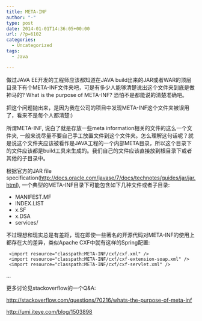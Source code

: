 ```yaml
---
title: META-INF
author: "-"
type: post
date: 2014-01-01T14:36:05+00:00
url: /?p=6102
categories:
  - Uncategorized
tags:
  - Java

---
```


  做过JAVA EE开发的工程师应该都知道在JAVA build出来的JAR或者WAR的顶层目录下有个META-INF文件夹吧，可是有多少人能够清楚说出这个文件夹到底是做神马的? What is the purpose of META-INF? 恐怕不是都能说的清楚准确吧。

  把这个问题抛出来，是因为我在公司的项目中发现META-INF这个文件夹被误用了，看来不是每个人都清楚:)

  所谓META-INF, 说白了就是存放一些meta information相关的文件的这么一个文件夹, 一般来说尽量不要自己手工放置文件到这个文件夹。怎么理解这句话呢？就是说这个文件夹应该被看作是JAVA工程的一个内部META目录，所以这个目录下的文件应该都是build工具来生成的。我们自己的文件应该直接放到根目录下或者其他的子目录中。

  根据官方的JAR file specification(http://docs.oracle.com/javase/7/docs/technotes/guides/jar/jar.html), 一个典型的META-INF目录下可能包含如下几种文件或者子目录: 


  <ul>
    <li>
      MANIFEST.MF
    </li>
    <li>
      INDEX.LIST
    </li>
    <li>
      x.SF
    </li>
    <li>
      x.DSA
    </li>
    <li>
      services/
    </li>
  </ul>

  不过理想和现实总是有差距，现在即使一些著名的开源代码对META-INF的使用上都存在大的差异，类似Apache CXF中就有这样的Spring配置: 


  <beans xmlns="http://www.springframework.org/schema/beans"
     xmlns:xsi="http://www.w3.org/2001/XMLSchema-instance"
     xmlns:jaxws="http://cxf.apache.org/jaxws"
     xsi:schemaLocation="
http://www.springframework.org/schema/beans http://www.springframework.org/schema/beans/spring-beans-2.0.xsd
http://cxf.apache.org/jaxws http://cxf.apache.org/schema/jaxws.xsd">

     <import resource="classpath:META-INF/cxf/cxf.xml" />
     <import resource="classpath:META-INF/cxf/cxf-extension-soap.xml" />
     <import resource="classpath:META-INF/cxf/cxf-servlet.xml" />
  ...
</beans>


  更多讨论见stackoverflow的一个Q&A:


  http://stackoverflow.com/questions/70216/whats-the-purpose-of-meta-inf


  http://umi.iteye.com/blog/1503898
